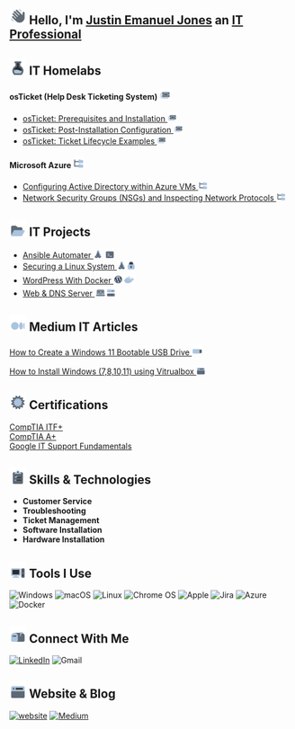 ## <img src="/Images/Hello.png"  width="30" height="30"> Hello, I'm [Justin Emanuel Jones](https://www.linkedin.com/in/itzemanuelj) an [IT Professional](https://itzemanuelj.com/)

## <img src="/Images/Labs.png"  width="30" height="30"> IT Homelabs
#### osTicket (Help Desk Ticketing System) <img src="/Images/osTicket.png"  width="20" height="20">
- [osTicket: Prerequisites and Installation <img src="/Images/osTicket.png"  width="17" height="17">
](https://link-url-here.org)
- [osTicket: Post-Installation Configuration <img src="/Images/osTicket.png"  width="17" height="17">
](https://link-url-here.org)
- [osTicket: Ticket Lifecycle Examples <img src="/Images/osTicket.png"  width="17" height="17">
 ](https://link-url-here.org)

#### Microsoft Azure <img src="/Images/AD.png"  width="20" height="20"> 
- [Configuring Active Directory within Azure VMs <img src="/Images/AD.png"  width="17" height="17">
](https://link-url-here.org)
- [Network Security Groups (NSGs) and Inspecting Network Protocols <img src="/Images/AD.png"  width="17" height="17">
](https://link-url-here.org)

## <img src="/Images/Projects.png"  width="30" height="30"> IT Projects 
- [Ansible Automater ](https://link-url-here.org) <img src="/Images/Linux.png"  width="17" height="17"> <img src="/Images/Terminal.png"  width="17" height="17">
- [Securing a Linux System ](https://link-url-here.org) <img src="/Images/Linux.png"  width="17" height="17"><img src="/Images/Lock.png"  width="17" height="17">
- [WordPress With Docker  ](https://link-url-here.org) <img src="/Images/WordPress.png"  width="17" height="17"><img src="/Images/Docker.png"  width="22" height="22">
- [Web & DNS Server  ](https://link-url-here.org) <img src="/Images/Web.png"  width="20" height="20"><img src="/Images/Server.png"  width="17" height="17">

## <img src="/Images/Medium.png"  width="30" height="30"> Medium IT  Articles

[How to Create a Windows 11 Bootable USB Drive <img src="/Images/Flashdrive.png"  width="20" height="20">](https://medium.com/@itzemanuelj/how-to-create-a-windows-11-bootable-usb-drive-a-step-by-step-guide-a0f9e364ad0f)

[How to Install Windows (7,8,10,11) using Vitrualbox <img src="/Images/VBox.png"  width="17" height="17">](https://medium.com/@itzemanuelj/)

## <img src="/Images/Certs.png"  width="30" height="30"> Certifications
[CompTIA ITF+](https://www.certmetrics.com/comptia/public/verification.aspx?code=NQDDM4V82Q9PV0KK) \
[CompTIA A+](https://link-url-here.org)\
[Google IT Support Fundamentals](https://www.coursera.org/account/accomplishments/professional-cert/GEGADS6KWKX5?utm_source=ln&utm_medium=certificate&utm_content=cert_image&utm_campaign=sharing_cta&utm_product=prof)

## <img src="/Images/Skills.png"  width="30" height="30"> Skills & Technologies
- **Customer Service**
- **Troubleshooting**
- **Ticket Management**
- **Software Installation**
- **Hardware Installation**



## <img src="/Images//ToolsIcon.png"  width="30" height="30"> Tools I Use
![Windows](https://img.shields.io/badge/Windows-0078D6?style=for-the-badge&logo=windows&logoColor=white)
![macOS](https://img.shields.io/badge/mac%20os-000000?style=for-the-badge&logo=macos&logoColor=F0F0F0)
![Linux](https://img.shields.io/badge/Linux-FCC624?style=for-the-badge&logo=linux&logoColor=black)
![Chrome OS](https://img.shields.io/badge/chrome%20os-3d89fc?style=for-the-badge&logo=google%20chrome&logoColor=white)
![Apple](https://img.shields.io/badge/Apple-%23000000.svg?style=for-the-badge&logo=apple&logoColor=white)
![Jira](https://img.shields.io/badge/jira-%230A0FFF.svg?style=for-the-badge&logo=jira&logoColor=white)
![Azure](https://img.shields.io/badge/azure-%230072C6.svg?style=for-the-badge&logo=azure-devops&logoColor=white)
![Docker](https://img.shields.io/badge/docker-%230db7ed.svg?style=for-the-badge&logo=docker&logoColor=white)


## <img src="/Images/ContactIcon.png"  width="30" height="30"> Connect With Me

[![LinkedIn](https://img.shields.io/badge/linkedin-%230077B5.svg?style=for-the-badge&logo=linkedin&logoColor=white)](https://www.linkedin.com/in/itzemanuelj/)
![Gmail](https://img.shields.io/badge/Gmail-D14836?style=for-the-badge&logo=gmail&logoColor=white)


## <img src="/Images/WebsiteBlogIcon.png"  width="30" height="30"> Website & Blog
[![website](https://img.shields.io/badge/itzemanuelj\.com-2F5267?style=for-the-badge&logo=windows&logoColor=white)](https://itzemanuelj.com/)
[![Medium](https://img.shields.io/badge/Medium-%23000000.svg?style=for-the-badge&logo=Medium&logoColor=white)](https://medium.com/@itzemanuelj)

<!-- Proudly created with GPRM ( https://gprm.itsvg.in ) -->
